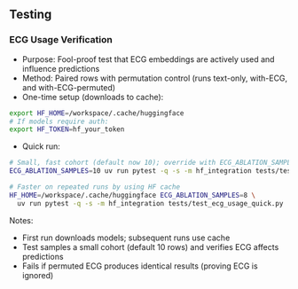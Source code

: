 ## Testing

### ECG Usage Verification

- Purpose: Fool-proof test that ECG embeddings are actively used and influence predictions
- Method: Paired rows with permutation control (runs text-only, with-ECG, and with-ECG-permuted)
- One-time setup (downloads to cache):

```bash
export HF_HOME=/workspace/.cache/huggingface
# If models require auth:
export HF_TOKEN=hf_your_token
```

- Quick run:

```bash
# Small, fast cohort (default now 10); override with ECG_ABLATION_SAMPLES
ECG_ABLATION_SAMPLES=10 uv run pytest -q -s -m hf_integration tests/test_ecg_usage_quick.py

# Faster on repeated runs by using HF cache
HF_HOME=/workspace/.cache/huggingface ECG_ABLATION_SAMPLES=8 \
  uv run pytest -q -s -m hf_integration tests/test_ecg_usage_quick.py
```

Notes:
- First run downloads models; subsequent runs use cache
- Test samples a small cohort (default 10 rows) and verifies ECG affects predictions
- Fails if permuted ECG produces identical results (proving ECG is ignored)


